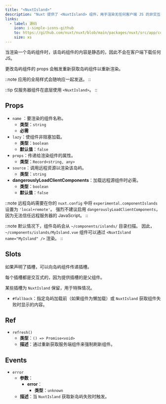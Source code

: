 ```yaml
---
title: "<NuxtIsland>"
description: "Nuxt 提供了 <NuxtIsland> 组件，用于渲染无任何客户端 JS 的非交互组件。"
links:
  - label: 源码
    icon: i-simple-icons-github
    to: https://github.com/nuxt/nuxt/blob/main/packages/nuxt/src/app/components/nuxt-island.ts
    size: xs
---
```


当渲染一个岛屿组件时，该岛屿组件的内容是静态的，因此不会在客户端下载任何 JS。

更改岛屿组件的 props 会触发重新获取岛屿组件以重新渲染。

::note
应用的全局样式会随响应一起发送。
::

::tip
仅服务器组件在底层使用 `<NuxtIsland>`。
::

## Props

- `name` ：要渲染的组件名称。
  - **类型**：`string`
  - **必需**
- `lazy`：使组件非阻塞加载。
  - **类型**：`boolean`
  - **默认值**：`false`
- `props`：传递给渲染组件的属性。
  - **类型**：`Record<string, any>`
- `source`：调用远程资源以渲染该岛屿。
  - **类型**：`string`
- **dangerouslyLoadClientComponents**：加载远程源组件时必需。
  - **类型**：`boolean`
  - **默认值**：`false`

::note
远程岛屿需要在你的 `nuxt.config` 中将 `experimental.componentIslands` 设置为 `'local+remote'`。
强烈不建议启用 `dangerouslyLoadClientComponents`，因为无法信任远程服务器的 JavaScript。
::

::note
默认情况下，组件岛屿会从 `~/components/islands/` 目录扫描。
因此，`~/components/islands/MyIsland.vue` 组件可以通过 `<NuxtIsland name="MyIsland" />` 渲染。
::

## Slots

如果声明了插槽，可以向岛屿组件传递插槽。

每个插槽都是交互式的，因为提供插槽的是父组件。

某些插槽为 `NuxtIsland` 保留，用于特殊情况。

- `#fallback`：指定岛屿加载前（如果组件为懒加载）或 `NuxtIsland` 获取组件失败时显示的内容。

## Ref

- `refresh()`
  - **类型**：`() => Promise<void>`
  - **描述**：通过重新获取服务端组件来强制刷新组件。

## Events

- `error`
  - **参数**：
    - **error**：
      - **类型**：`unknown`
  - **描述**：当 `NuxtIsland` 获取新岛屿失败时触发。